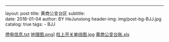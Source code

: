 ---
layout:     post
title:      黄商公变台区
subtitle:   
date:       2018-01-04
author:     BY HeJunxiong
header-img: img/post-bg-BJJ.jpg
catalog: true
tags:
    - BJJ
    
[停电信息.txt](http://soha12.github.io/img/停电信息.txt)
[地理图.png](http://soha12.github.io/img/地理图.png)]
[柱上开关单线图.jpg](http://soha12.github.io/img/柱上开关单线图.jpg)
[黄商公变台账.xls](http://soha12.github.io/img/黄商公变台账.xls)





